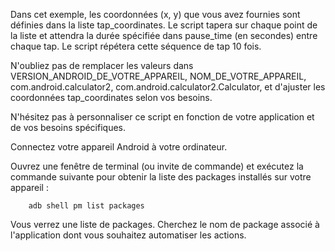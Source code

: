 Dans cet exemple, les coordonnées (x, y) que vous avez fournies sont définies dans la liste tap_coordinates. Le script tapera sur chaque point de la liste et attendra la durée spécifiée dans pause_time (en secondes) entre chaque tap. Le script répétera cette séquence de tap 10 fois.

N'oubliez pas de remplacer les valeurs dans VERSION_ANDROID_DE_VOTRE_APPAREIL, NOM_DE_VOTRE_APPAREIL, com.android.calculator2, com.android.calculator2.Calculator, et d'ajuster les coordonnées tap_coordinates selon vos besoins.

N'hésitez pas à personnaliser ce script en fonction de votre application et de vos besoins spécifiques.

Connectez votre appareil Android à votre ordinateur.

Ouvrez une fenêtre de terminal (ou invite de commande) et exécutez la commande suivante pour obtenir la liste des packages installés sur votre appareil :

        adb shell pm list packages

Vous verrez une liste de packages. Cherchez le nom de package associé à l'application dont vous souhaitez automatiser les actions.